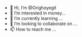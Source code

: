 - 👋 Hi, I’m @Orighoyegit
- 👀 I’m interested in money...
- 🌱 I’m currently learning ...
- 💞️ I’m looking to collaborate on ...
- 📫 How to reach me ...

<!---
Orighoyegit/Orighoyegit is a ✨ special ✨ repository because its `README.md` (this file) appears on your GitHub profile.
You can click the Preview link to take a look at your changes.
--->
